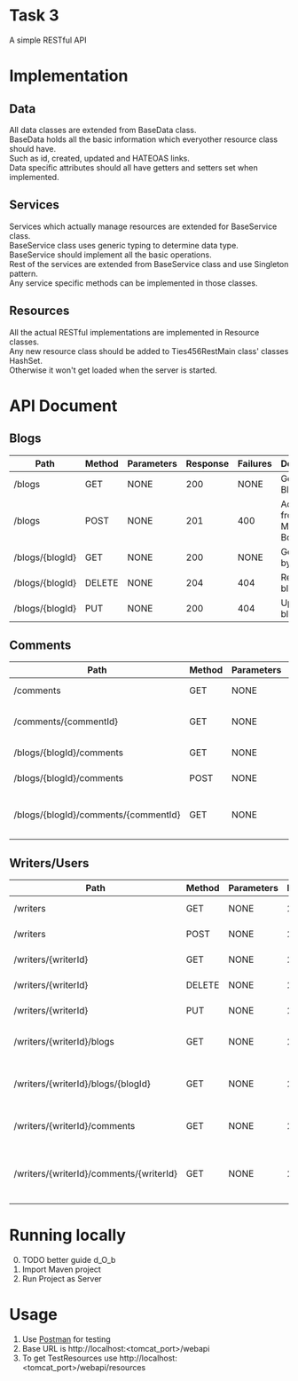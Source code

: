 # Task 3

A simple RESTful API

# Implementation

## Data
All data classes are extended from BaseData class.  
BaseData holds all the basic information which everyother resource class should have.  
Such as id, created, updated and HATEOAS links.  
Data specific attributes should all have getters and setters set when implemented.

## Services
Services which actually manage resources are extended for BaseService class.  
BaseService class uses generic typing to determine data type.  
BaseService should implement all the basic operations.  
Rest of the services are extended from BaseService class and use Singleton pattern.  
Any service specific methods can be implemented in those classes.  

## Resources
All the actual RESTful implementations are implemented in Resource classes.  
Any new resource class should be added to Ties456RestMain class' classes HashSet.  
Otherwise it won't get loaded when the server is started.

# API Document
## Blogs
| Path          | Method | Parameters | Response | Failures | Description                |
|---------------|--------|------------|----------|----------|----------------------------|
|/blogs         | GET    | NONE       | 200      | NONE     | Gets all Blogs             |
|/blogs         | POST   | NONE       | 201      | 400      | Adds Blog from Message Body|
|/blogs/{blogId}| GET    | NONE       | 200      | NONE     | Gets blog by id            |
|/blogs/{blogId}| DELETE | NONE       | 204      | 404      | Removes blog by id         |
|/blogs/{blogId}| PUT    | NONE       | 200      | 404      | Updates blog by id         |

## Comments
| Path                               | Method | Parameters | Response | Failures | Description                 |
|------------------------------------|--------|------------|----------|----------|-----------------------------|
|/comments                           | GET    | NONE       | 200      | NONE     | Gets all Comments           |
|/comments/{commentId}               | GET    | NONE       | 200      | 404      | Gets Comment by id          |
|/blogs/{blogId}/comments            | GET    | NONE       | 200      | NONE     | Gets Blogs Comments         |
|/blogs/{blogId}/comments            | POST   | NONE       | 201      | 400      | Adds new Comment            |
|/blogs/{blogId}/comments/{commentId}| GET    | NONE       | 200      | 404      | Gets Comment from blog by id|

## Writers/Users
| Path                                  | Method | Parameters | Response | Failures | Description                           |
|---------------------------------------|--------|------------|----------|----------|---------------------------------------|
|/writers                               | GET    | NONE       | 200      | NONE     | Gets all Writers                      |
|/writers                               | POST   | NONE       | 201      | 400      | Adds new writer                       |
|/writers/{writerId}                    | GET    | NONE       | 200      | 404      | Gets Writer by id                     |
|/writers/{writerId}                    | DELETE | NONE       | 204      | 404      | Deletes Writer by id                  |
|/writers/{writerId}                    | PUT    | NONE       | 200      | 404      | Updates Writer by id                  |
|/writers/{writerId}/blogs              | GET    | NONE       | 200      | NONE     | Gets all blogs by writer              |
|/writers/{writerId}/blogs/{blogId}     | GET    | NONE       | 200      | NONE     | Gets all blog by writer and blog id   |
|/writers/{writerId}/comments           | GET    | NONE       | 200      | NONE     | Gets all comments by writer           |
|/writers/{writerId}/comments/{writerId}| GET    | NONE       | 200      | NONE     | Gets comment by writer and comment id |

# Running locally

0. TODO better guide d_O_b
1. Import Maven project
2. Run Project as Server

# Usage

1. Use [Postman](https://chrome.google.com/webstore/detail/postman/fhbjgbiflinjbdggehcddcbncdddomop) for testing
2. Base URL is http://localhost:<tomcat_port>/webapi
3. To get TestResources use http://localhost:<tomcat_port>/webapi/resources
